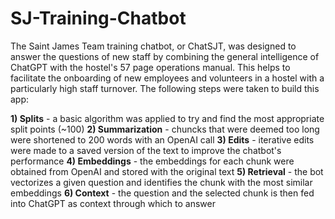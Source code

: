 # SJ-Training-Chatbot

The Saint James Team training chatbot, or ChatSJT, was designed to answer the questions of new staff by combining the general intelligence of ChatGPT with the hostel's 57 page operations manual. This helps to facilitate the onboarding of new employees and volunteers in a hostel with a particularly high staff turnover. The following steps were taken to build this app:

  **1) Splits** - a basic algorithm was applied to try and find the most appropriate split points (~100)
  **2) Summarization** - chuncks that were deemed too long were shortened to 200 words with an OpenAI call
  **3) Edits** - iterative edits were made to a saved version of the text to improve the chatbot's performance
  **4) Embeddings** - the embeddings for each chunk were obtained from OpenAI and stored with the original text
  **5) Retrieval** - the bot vectorizes a given question and identifies the chunk with the most similar embeddings
  **6) Context** - the question and the selected chunk is then fed into ChatGPT as context through which to answer

